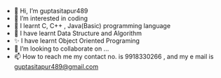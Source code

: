 - 👋 Hi, I’m guptasitapur489
- 👀 I’m interested in coding
- 🌱 I learnt C, C++ , Java(Basic) programming language
- 🌱 I have learnt Data Structure and Algorithm
- ✨ I have learnt Object Oriented Programing 
- 💞️ I’m looking to collaborate on ...
- 📫 How to reach me my contact no. is 9918330266 , and my e mail is guptasitapur489@gmail.com 

<!---
Himanshugupta489/Himanshugupta489 is a ✨ special ✨ repository because its `README.md` (this file) appears on your GitHub profile.
You can click the Preview link to take a look at your changes.
--->
